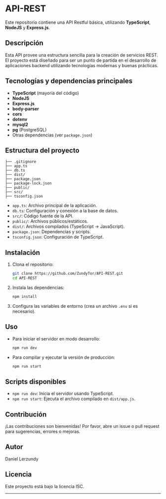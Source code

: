 # API-REST

Este repositorio contiene una API Restful básica, utilizando **TypeScript**, **NodeJS** y **Express.js**.

## Descripción

Esta API provee una estructura sencilla para la creación de servicios REST. El proyecto está diseñado para ser un punto de partida en el desarrollo de aplicaciones backend utilizando tecnologías modernas y buenas prácticas.

## Tecnologías y dependencias principales

- **TypeScript** (mayoría del código)
- **NodeJS**
- **Express.js**
- **body-parser**
- **cors**
- **dotenv**
- **mysql2**
- **pg** (PostgreSQL)
- Otras dependencias (ver `package.json`)

## Estructura del proyecto

```
├── .gitignore
├── app.ts
├── db.ts
├── dist/
├── package.json
├── package-lock.json
├── public/
├── src/
├── tsconfig.json
```

- `app.ts`: Archivo principal de la aplicación.
- `db.ts`: Configuración y conexión a la base de datos.
- `src/`: Código fuente de la API.
- `public/`: Archivos públicos/estáticos.
- `dist/`: Archivos compilados (TypeScript → JavaScript).
- `package.json`: Dependencias y scripts.
- `tsconfig.json`: Configuración de TypeScript.

## Instalación

1. Clona el repositorio:
   ```bash
   git clone https://github.com/ZundyTor/API-REST.git
   cd API-REST
   ```

2. Instala las dependencias:
   ```bash
   npm install
   ```

3. Configura las variables de entorno (crea un archivo `.env` si es necesario).

## Uso

- Para iniciar el servidor en modo desarrollo:
  ```bash
  npm run dev
  ```
- Para compilar y ejecutar la versión de producción:
  ```bash
  npm run start
  ```

## Scripts disponibles

- `npm run dev`: Inicia el servidor usando TypeScript.
- `npm run start`: Ejecuta el archivo compilado en `dist/app.js`.

## Contribución

¡Las contribuciones son bienvenidas! Por favor, abre un issue o pull request para sugerencias, errores o mejoras.

## Autor

Daniel Lerzundy

## Licencia

Este proyecto está bajo la licencia ISC.

---
